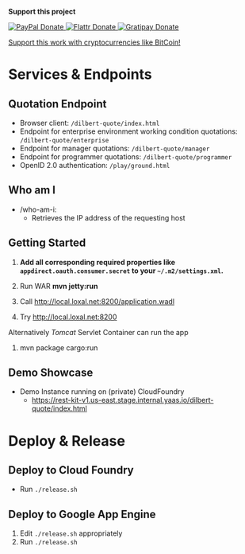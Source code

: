 **Support this project**
<!-- BADGES/ -->
<span class="badge-paypal">
<a href="https://www.paypal.com/cgi-bin/webscr?cmd=_s-xclick&amp;hosted_button_id=MA847TR65D4N2" title="Donate to this project using PayPal">
<img src="https://img.shields.io/badge/paypal-donate-yellow.svg" alt="PayPal Donate"/>
</a></span>
<span class="badge-flattr">
<a href="https://flattr.com/submit/auto?fid=o6ok7n&url=https%3A%2F%2Fgithub.com%2Floxal" title="Donate to this project using Flattr">
<img src="https://img.shields.io/badge/flattr-donate-yellow.svg" alt="Flattr Donate" />
</a></span>
<span class="badge-gratipay"><a href="https://gratipay.com/~loxal" title="Donate weekly to this project using Gratipay">
<img src="https://img.shields.io/badge/gratipay-donate-yellow.svg" alt="Gratipay Donate" />
</a></span>
<!-- /BADGES -->

[Support this work with cryptocurrencies like BitCoin!](http://me.loxal.net/coin-support.html)

# Services & Endpoints

## Quotation Endpoint
* Browser client: `/dilbert-quote/index.html`
* Endpoint for enterprise environment working condition quotations: `/dilbert-quote/enterprise`
* Endpoint for manager quotations: `/dilbert-quote/manager`
* Endpoint for programmer quotations: `/dilbert-quote/programmer`
* OpenID 2.0 authentication: `/play/ground.html`

## Who am I

* /who-am-i:
    * Retrieves the IP address of the requesting host

## Getting Started

1. **Add all corresponding required properties like `appdirect.oauth.consumer.secret` to your `~/.m2/settings.xml`.**

1. Run WAR __mvn jetty:run__
1. Call http://local.loxal.net:8200/application.wadl
1. Try http://local.loxal.net:8200

Alternatively _Tomcat_ Servlet Container can run the app

1. mvn package cargo:run

## Demo Showcase

* Demo Instance running on (private) CloudFoundry
    * https://rest-kit-v1.us-east.stage.internal.yaas.io/dilbert-quote/index.html

# Deploy & Release

## Deploy to Cloud Foundry

* Run `./release.sh` 

## Deploy to Google App Engine 

1. Edit `./release.sh` appropriately 
1. Run `./release.sh`